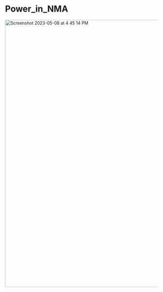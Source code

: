 # Power_in_NMA

<img width="882" alt="Screenshot 2023-05-08 at 4 45 14 PM" src="https://user-images.githubusercontent.com/67173948/236931090-10244e68-2462-4f1f-82f8-04c2278b0148.png">
